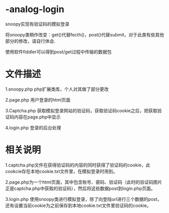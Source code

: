 # -analog-login
snoopy实现有验证码的模拟登录

将snoopy类稍作改变：get()代替fecth()，post()代替submit，对于此类有些其他部分的修改，请自行体会.

使用软件fiddler可以得到post/get过程中传输的数据包

文件描述
===============================================
1.snoopy.php
    php扩展类库，个人对其做了部分更改
    
2.page.php
    用户登录的html页面
    
3.Captcha.php
    获取模拟登录网站的验证码，获取验证码cookie之后，把获取验证码内容在page.php中显示
    
4.login.php
    登录的后台处理

相关说明
===============================================
1.captcha.php文件在获得验证码的内容的同时获得了验证码的cookie，此cookcie存在本地cookie.txt文件里，在模拟登录时用到。

2.page.php为一个html页面，其中包含账号、密码、验证码（此时的验证码图片正是captcha.php中获取的验证码），然后将这些数据post到login.php页面。

3.login.php 使用snoopy类进行模拟登录，除了向登陆url进行三个数据的post，还有设置当前cookie为之前保存到本地cookie.txt文件里验证码的cookie。
